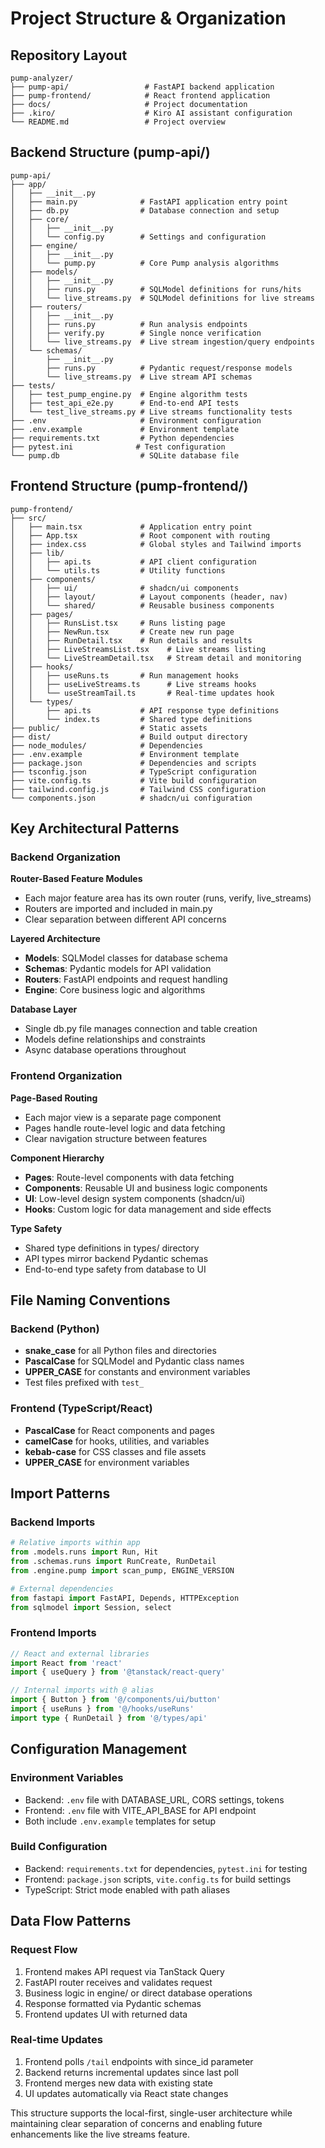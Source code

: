 # Project Structure & Organization

## Repository Layout

```
pump-analyzer/
├── pump-api/                 # FastAPI backend application
├── pump-frontend/            # React frontend application
├── docs/                     # Project documentation
├── .kiro/                    # Kiro AI assistant configuration
└── README.md                 # Project overview
```

## Backend Structure (pump-api/)

```
pump-api/
├── app/
│   ├── __init__.py
│   ├── main.py              # FastAPI application entry point
│   ├── db.py                # Database connection and setup
│   ├── core/
│   │   ├── __init__.py
│   │   └── config.py        # Settings and configuration
│   ├── engine/
│   │   ├── __init__.py
│   │   └── pump.py          # Core Pump analysis algorithms
│   ├── models/
│   │   ├── __init__.py
│   │   ├── runs.py          # SQLModel definitions for runs/hits
│   │   └── live_streams.py  # SQLModel definitions for live streams
│   ├── routers/
│   │   ├── __init__.py
│   │   ├── runs.py          # Run analysis endpoints
│   │   ├── verify.py        # Single nonce verification
│   │   └── live_streams.py  # Live stream ingestion/query endpoints
│   └── schemas/
│       ├── __init__.py
│       ├── runs.py          # Pydantic request/response models
│       └── live_streams.py  # Live stream API schemas
├── tests/
│   ├── test_pump_engine.py  # Engine algorithm tests
│   ├── test_api_e2e.py      # End-to-end API tests
│   └── test_live_streams.py # Live streams functionality tests
├── .env                     # Environment configuration
├── .env.example             # Environment template
├── requirements.txt         # Python dependencies
├── pytest.ini              # Test configuration
└── pump.db                  # SQLite database file
```

## Frontend Structure (pump-frontend/)

```
pump-frontend/
├── src/
│   ├── main.tsx             # Application entry point
│   ├── App.tsx              # Root component with routing
│   ├── index.css            # Global styles and Tailwind imports
│   ├── lib/
│   │   ├── api.ts           # API client configuration
│   │   └── utils.ts         # Utility functions
│   ├── components/
│   │   ├── ui/              # shadcn/ui components
│   │   ├── layout/          # Layout components (header, nav)
│   │   └── shared/          # Reusable business components
│   ├── pages/
│   │   ├── RunsList.tsx     # Runs listing page
│   │   ├── NewRun.tsx       # Create new run page
│   │   ├── RunDetail.tsx    # Run details and results
│   │   ├── LiveStreamsList.tsx    # Live streams listing
│   │   └── LiveStreamDetail.tsx   # Stream detail and monitoring
│   ├── hooks/
│   │   ├── useRuns.ts       # Run management hooks
│   │   ├── useLiveStreams.ts      # Live streams hooks
│   │   └── useStreamTail.ts       # Real-time updates hook
│   └── types/
│       ├── api.ts           # API response type definitions
│       └── index.ts         # Shared type definitions
├── public/                  # Static assets
├── dist/                    # Build output directory
├── node_modules/            # Dependencies
├── .env.example             # Environment template
├── package.json             # Dependencies and scripts
├── tsconfig.json            # TypeScript configuration
├── vite.config.ts           # Vite build configuration
├── tailwind.config.js       # Tailwind CSS configuration
└── components.json          # shadcn/ui configuration
```

## Key Architectural Patterns

### Backend Organization

**Router-Based Feature Modules**
- Each major feature area has its own router (runs, verify, live_streams)
- Routers are imported and included in main.py
- Clear separation between different API concerns

**Layered Architecture**
- **Models**: SQLModel classes for database schema
- **Schemas**: Pydantic models for API validation
- **Routers**: FastAPI endpoints and request handling
- **Engine**: Core business logic and algorithms

**Database Layer**
- Single db.py file manages connection and table creation
- Models define relationships and constraints
- Async database operations throughout

### Frontend Organization

**Page-Based Routing**
- Each major view is a separate page component
- Pages handle route-level logic and data fetching
- Clear navigation structure between features

**Component Hierarchy**
- **Pages**: Route-level components with data fetching
- **Components**: Reusable UI and business logic components
- **UI**: Low-level design system components (shadcn/ui)
- **Hooks**: Custom logic for data management and side effects

**Type Safety**
- Shared type definitions in types/ directory
- API types mirror backend Pydantic schemas
- End-to-end type safety from database to UI

## File Naming Conventions

### Backend (Python)
- **snake_case** for all Python files and directories
- **PascalCase** for SQLModel and Pydantic class names
- **UPPER_CASE** for constants and environment variables
- Test files prefixed with `test_`

### Frontend (TypeScript/React)
- **PascalCase** for React components and pages
- **camelCase** for hooks, utilities, and variables
- **kebab-case** for CSS classes and file assets
- **UPPER_CASE** for environment variables

## Import Patterns

### Backend Imports
```python
# Relative imports within app
from .models.runs import Run, Hit
from .schemas.runs import RunCreate, RunDetail
from .engine.pump import scan_pump, ENGINE_VERSION

# External dependencies
from fastapi import FastAPI, Depends, HTTPException
from sqlmodel import Session, select
```

### Frontend Imports
```typescript
// React and external libraries
import React from 'react'
import { useQuery } from '@tanstack/react-query'

// Internal imports with @ alias
import { Button } from '@/components/ui/button'
import { useRuns } from '@/hooks/useRuns'
import type { RunDetail } from '@/types/api'
```

## Configuration Management

### Environment Variables
- Backend: `.env` file with DATABASE_URL, CORS settings, tokens
- Frontend: `.env` file with VITE_API_BASE for API endpoint
- Both include `.env.example` templates for setup

### Build Configuration
- Backend: `requirements.txt` for dependencies, `pytest.ini` for testing
- Frontend: `package.json` scripts, `vite.config.ts` for build settings
- TypeScript: Strict mode enabled with path aliases

## Data Flow Patterns

### Request Flow
1. Frontend makes API request via TanStack Query
2. FastAPI router receives and validates request
3. Business logic in engine/ or direct database operations
4. Response formatted via Pydantic schemas
5. Frontend updates UI with returned data

### Real-time Updates
1. Frontend polls `/tail` endpoints with since_id parameter
2. Backend returns incremental updates since last poll
3. Frontend merges new data with existing state
4. UI updates automatically via React state changes

This structure supports the local-first, single-user architecture while maintaining clear separation of concerns and enabling future enhancements like the live streams feature.